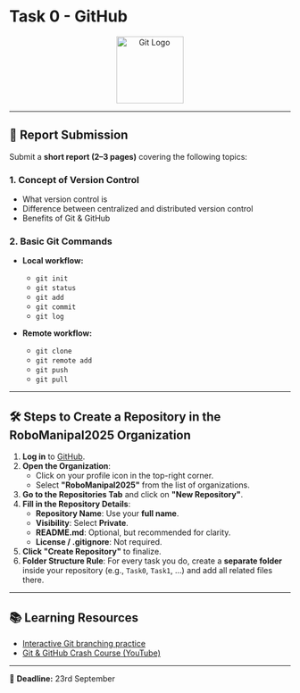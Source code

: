 # Task 0 - GitHub  

<p align="center">
  <img src="https://git-scm.com/images/logos/downloads/Git-Icon-1788C.png" alt="Git Logo" width="120"/>
</p>

---

## 📄 Report Submission  

Submit a **short report (2–3 pages)** covering the following topics:  

### 1. Concept of Version Control  
- What version control is  
- Difference between centralized and distributed version control  
- Benefits of Git & GitHub  

### 2. Basic Git Commands  
- **Local workflow:**  
  - `git init`  
  - `git status`  
  - `git add`  
  - `git commit`  
  - `git log`  

- **Remote workflow:**  
  - `git clone`  
  - `git remote add`  
  - `git push`  
  - `git pull`  

---

## 🛠️ Steps to Create a Repository in the RoboManipal2025 Organization  

1. **Log in** to [GitHub](https://github.com).  
2. **Open the Organization**:  
   - Click on your profile icon in the top-right corner.  
   - Select **"RoboManipal2025"** from the list of organizations.  
3. **Go to the Repositories Tab** and click on **"New Repository"**.  
4. **Fill in the Repository Details**:  
   - **Repository Name**: Use your **full name**.  
   - **Visibility**: Select **Private**.  
   - **README.md**: Optional, but recommended for clarity.  
   - **License / .gitignore**: Not required.  
5. **Click "Create Repository"** to finalize.  
6. **Folder Structure Rule**: For every task you do, create a **separate folder** inside your repository (e.g., `Task0`, `Task1`, …) and add all related files there.  

---

## 📚 Learning Resources  

- [Interactive Git branching practice](https://learngitbranching.js.org/)  
- [Git & GitHub Crash Course (YouTube)](https://youtu.be/zTjRZNkhiEU?si=-QPN_okz7lKfch_W)  

---

📌 **Deadline:** 23rd September
